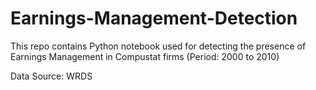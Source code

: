 # Earnings-Management-Detection
This repo contains Python notebook used for detecting the presence of Earnings Management in Compustat firms (Period: 2000 to 2010)

Data Source: WRDS
